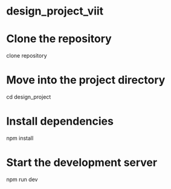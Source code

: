 # design_project_viit

# Clone the repository
clone repository

# Move into the project directory
cd design_project

# Install dependencies
npm install  

# Start the development server
npm run dev  